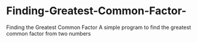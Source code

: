 # Finding-Greatest-Common-Factor-
Finding the Greatest Common Factor 
A simple program to find the greatest common factor from two numbers
